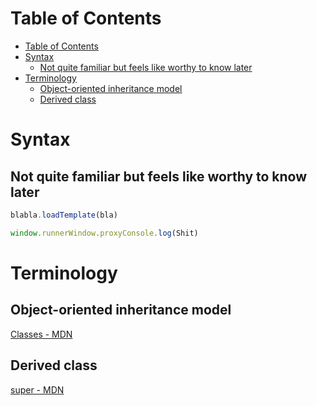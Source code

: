 # Table of Contents
- [Table of Contents](#table-of-contents)
- [Syntax](#syntax)
  - [Not quite familiar but feels like worthy to know later](#not-quite-familiar-but-feels-like-worthy-to-know-later)
- [Terminology](#terminology)
  - [Object-oriented inheritance model](#object-oriented-inheritance-model)
  - [Derived class](#derived-class)
# Syntax
## Not quite familiar but feels like worthy to know later
```javascript 
blabla.loadTemplate(bla)
```

```javascript
window.runnerWindow.proxyConsole.log(Shit)
```

# Terminology
## Object-oriented inheritance model
[Classes - MDN](https://developer.mozilla.org/en-US/docs/Web/JavaScript/Reference/Classes)

## Derived class
[super - MDN](https://developer.mozilla.org/en-US/docs/Web/JavaScript/Reference/Operators/super)